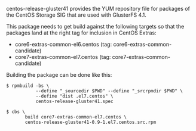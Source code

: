 centos-release-gluster41 provides the YUM repository file for packages of the
CentOS Storage SIG that are used with GlusterFS 4.1.

This package needs to get build against the following targets so that the
packages land at the right tag for inclusion in CentOS Extras:

 - core6-extras-common-el6.centos (tag: core6-extras-common-candidate)
 - core7-extras-common-el7.centos (tag: core7-extras-common-candidate)

Building the package can be done like this:


    $ rpmbuild -bs \
               --define "_sourcedir $PWD" --define "_srcrpmdir $PWD" \
               --define "dist .el7.centos" \
               centos-release-gluster41.spec

    $ cbs \
           build core7-extras-common-el7.centos \
           centos-release-gluster41-0.9-1.el7.centos.src.rpm

